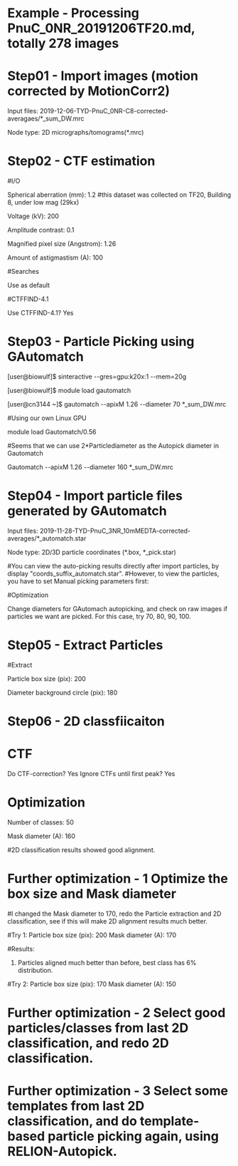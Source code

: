 # Example - Processing PnuC_0NR_20191206TF20.md, totally 278 images

# Step01 - Import images (motion corrected by MotionCorr2)

Input files: 2019-12-06-TYD-PnuC_0NR-C8-corrected-averagaes/*_sum_DW.mrc

Node type: 2D micrographs/tomograms(*.mrc)

# Step02 - CTF estimation

#I/O

Spherical aberration (mm): 1.2 #this dataset was collected on TF20, Building 8, under low mag (29kx)

Voltage (kV): 200

Amplitude contrast: 0.1

Magnified pixel size (Angstrom): 1.26

Amount of astigmastism (A): 100

#Searches

Use as default

#CTFFIND-4.1

Use CTFFIND-4.1? Yes

# Step03 - Particle Picking using GAutomatch

[user@biowulf]$ sinteractive --gres=gpu:k20x:1 --mem=20g 

[user@biowulf]$ module load gautomatch

[user@cn3144 ~]$ gautomatch --apixM 1.26 --diameter 70 *_sum_DW.mrc 

#Using our own Linux GPU

module load Gautomatch/0.56

#Seems that we can use 2*Particlediameter as the Autopick diameter in Gautomatch

Gautomatch --apixM 1.26 --diameter 160 *_sum_DW.mrc 



# Step04 - Import particle files generated by GAutomatch

Input files: 2019-11-28-TYD-PnuC_3NR_10mMEDTA-corrected-averages/*_automatch.star

Node type: 2D/3D particle coordinates (*.box, *_pick.star)

#You can view the auto-picking results directly after import particles, by display "coords_suffix_automatch.star".
#However, to view the particles, you have to set Manual picking parameters first:


#Optimization

Change diameters for GAutomach autopicking, and check on raw images if particles we want are picked.
For this case, try 70, 80, 90, 100. 

# Step05 - Extract Particles

#Extract

Particle box size (pix): 200

Diameter background circle (pix): 180

# Step06 - 2D classfiicaiton

# CTF

Do CTF-correction? Yes
Ignore CTFs until first peak? Yes

# Optimization

Number of classes: 50

Mask diameter (A): 160

#2D classification results showed good alignment.

# Further optimization - 1 Optimize the box size and Mask diameter
#I changed the Mask diameter to 170, redo the Particle extraction and 2D classification, see if this will make 2D alignment results much better.

#Try 1: 
Particle box size (pix): 200
Mask diameter (A): 170

#Results: 
1. Particles aligned much better than before, best class has 6% distribution.

#Try 2: 
Particle box size (pix): 170
Mask diameter (A): 150


# Further optimization - 2 Select good particles/classes from last 2D classification, and redo 2D classification.


# Further optimization - 3 Select some templates from last 2D classification, and do template-based particle picking again, using RELION-Autopick.


